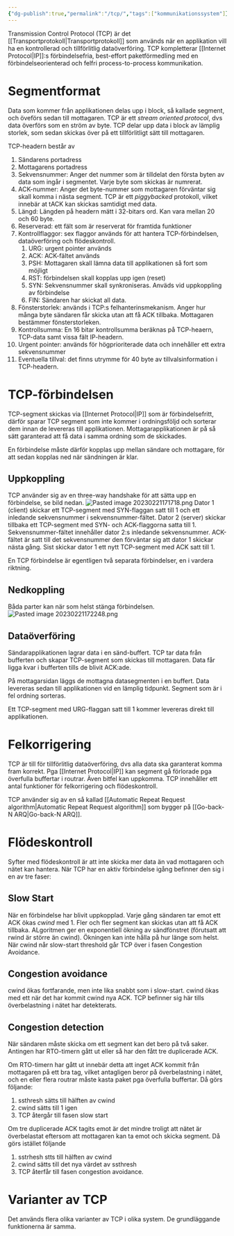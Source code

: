 ```yaml
---
{"dg-publish":true,"permalink":"/tcp/","tags":["kommunikationssystem"]}
---
```


Transmission Control Protocol (TCP) är det [[Transportprotokoll\|Transportprotokoll]] som används när en applikation vill ha en kontrollerad och tillförlitlig dataöverföring. TCP kompletterar [[Internet Protocol\|IP]]:s förbindelsefria, best-effort paketförmedling med en förbindelseorienterad och felfri process-to-process kommunikation. 

# Segmentformat
Data som kommer från applikationen delas upp i block, så kallade segment, och öveförs sedan till mottagaren. TCP är ett *stream oriented protocol*, dvs data överförs som en ström av byte. TCP delar upp data i block av lämplig storlek, som sedan skickas över på ett tillförlitligt sätt till mottagaren. 

TCP-headern består av
1. Sändarens portadress
2. Mottagarens portadress
3. Sekvensnummer: Anger det nummer som är tilldelat den första byten av data som ingår i segmentet. Varje byte som skickas är numrerat.
4. ACK-nummer: Anger det byte-nummer som mottagaren förväntar sig skall komma i nästa segment. TCP är ett *piggybacked* protokoll, vilket innebär at tACK kan skickas samtidigt med data.
5. Längd: Längden på headern mätt i 32-bitars ord. Kan vara mellan 20 och 60 byte.
6. Reserverad: ett fält som är reserverat för framtida funktioner
7. Kontrollflaggor: sex flaggor används för att hantera TCP-förbindelsen, dataöverföring och flödeskontroll.
	1. URG: urgent pointer används
	2. ACK: ACK-fältet används
	3. PSH: Mottagaren skall lämna data till applikationen så fort som möjligt
	4. RST: förbindelsen skall kopplas upp igen (reset)
	5. SYN: Sekvensnummer skall synkroniseras. Anväds vid uppkoppling av förbindelse
	6. FIN: Sändaren har skickat all data.
8. Fönsterstorlek: används i TCP:s felhanterinsmekanism. Anger hur många byte sändaren får skicka utan att få ACK tillbaka. Mottagaren bestämmer fönsterstorleken.
9. Kontrollsumma: En 16 bitar kontrollsumma beräknas på TCP-heaern, TCP-data samt vissa fält  IP-headern.
10. Urgent pointer: används för högprioriterade data och innehåller ett extra sekvensnummer
11. Eventuella tillval: det finns utrymme för 40 byte av tillvalsinformation i TCP-headern.

# TCP-förbindelsen
TCP-segment skickas via [[Internet Protocol\|IP]] som är förbindelsefritt, därför sparar TCP segment som inte kommer i ordningsföljd och sorterar dem innan de levereras till applikationen. Mottagarapplikationen är på så sätt garanterad att få data i samma ordning som de skickades.

En förbindelse måste därför kopplas upp mellan sändare och mottagare, för att sedan kopplas ned när sändningen är klar.

## Uppkoppling
TCP använder sig av en three-way handshake för att sätta upp en förbindelse, se bild nedan.
![Pasted image 20230221171718.png](/img/user/images/Pasted%20image%2020230221171718.png)
Dator 1 (client) skickar ett TCP-segment med SYN-flaggan satt till 1 och ett inledande sekvensnummer i sekvensnummer-fältet. Dator 2 (server) skickar tillbaka ett TCP-segment med SYN- och ACK-flaggorna satta till 1. Sekvensnummer-fältet innehåller dator 2:s inledande sekvensnummer. ACK-fältet är satt till det sekvensnummer den förväntar sig att dator 1 skickar nästa gång. Sist skickar dator 1 ett nytt TCP-segment med ACK satt till 1.

En TCP förbindelse är egentligen två separata förbindelser, en i vardera riktning.

## Nedkoppling
Båda parter kan när som helst stänga förbindelsen.
![Pasted image 20230221172248.png](/img/user/images/Pasted%20image%2020230221172248.png)

## Dataöverföring
Sändarapplikationen lagrar data i en sänd-buffert. TCP tar data från bufferten och skapar TCP-segment som skickas till mottagaren. Data får ligga kvar i bufferten tills de blivit ACK:ade.

På mottagarsidan läggs de mottagna datasegmenten i en buffert. Data levereras sedan till applikationen vid en lämplig tidpunkt. Segment som är i fel ordning sorteras. 

Ett TCP-segment med URG-flaggan satt till 1 kommer levereras direkt till applikationen.

# Felkorrigering
TCP är till för tillförlitlig dataöverföring, dvs alla data ska garanterat komma fram korrekt. Pga [[Internet Protocol\|IP]] kan segment gå förlorade pga överfulla buffertar i routrar. Även bitfel kan uppkomma. TCP innehåller ett antal funktioner för felkorrigering och flödeskontroll.

TCP använder sig av en så kallad [[Automatic Repeat Request algorithm\|Automatic Repeat Request algorithm]] som bygger på [[Go-back-N ARQ\|Go-back-N ARQ]].

# Flödeskontroll
Syfter med flödeskontroll är att inte skicka mer data än vad mottagaren och nätet kan hantera. När TCP har en aktiv förbindelse igång befinner den sig i en av tre faser:

## Slow Start
När en förbindelse har blivit uppkopplad. Varje gång sändaren tar emot ett ACK ökas *cwind* med 1. Fler och fler segment kan skickas utan att få ACK tillbaka. ALgoritmen ger en exponentiell ökning av sändfönstret (förutsatt att rwind är större än cwind). Ökningen kan inte hålla på hur länge som helst. När cwind når slow-start threshold går TCP över i fasen Congestion Avoidance.

## Congestion avoidance
cwind ökas fortfarande, men inte lika snabbt som i slow-start. cwind ökas med ett när det har kommit cwind nya ACK. TCP befinner sig här tills överbelastning i nätet har detekterats.

## Congestion detection
När sändaren måste skicka om ett segment kan det bero på två saker. Antingen har RTO-timern gått ut eller så har den fått tre duplicerade ACK.

Om RTO-timern har gått ut innebär detta att inget ACK kommit från mottagaren på ett bra tag, vilket antagligen beror på överbelastning i nätet, och en eller flera routrar måste kasta paket pga överfulla buffertar. Då görs följande:
1. ssthresh sätts till hälften av cwind
2. cwind sätts till 1 igen
3. TCP återgår till fasen slow start

Om tre duplicerade ACK tagits emot är det mindre troligt att nätet är överbelastat eftersom att mottagaren kan ta emot och skicka segment. Då görs istället följande
1. sstrhesh stts till hälften av cwind
2. cwind sätts till det nya värdet av ssthresh
3. TCP återfår till fasen congestion avoidance.

# Varianter av TCP
Det används flera olika varianter av TCP i olika system. De grundläggande funktionerna är samma.
